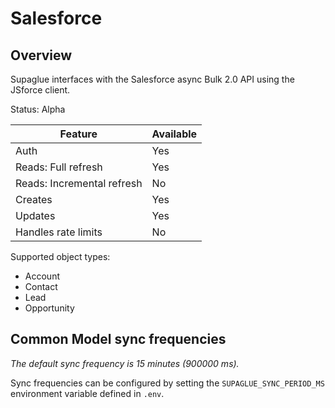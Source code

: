 # Salesforce

## Overview

Supaglue interfaces with the Salesforce async Bulk 2.0 API using the JSforce client.

Status: Alpha

| Feature                    | Available |
| -------------------------- | --------- |
| Auth                       | Yes       |
| Reads: Full refresh        | Yes       |
| Reads: Incremental refresh | No        |
| Creates                    | Yes       |
| Updates                    | Yes       |
| Handles rate limits        | No        |

Supported object types:

- Account
- Contact
- Lead
- Opportunity

## Common Model sync frequencies

_The default sync frequency is 15 minutes (900000 ms)._

Sync frequencies can be configured by setting the `SUPAGLUE_SYNC_PERIOD_MS` environment variable defined in `.env`.
